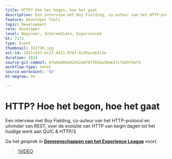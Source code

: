 ```yaml
---
title: HTTP? Hoe het begon, hoe het gaat
description: Een interview met Roy Fielding, co-auteur van het HTTP-protocol en uitvinder van REST, over de evolutie van HTTP van begin dagen tot het huidige werk aan QUIC & HTTP/3. Deze sessie is afgeleverd als onderdeel van de Adobe Developers Live Content-gebeurtenis.
feature: Developer Tools
topic: Development
role: Developer
level: Beginner, Intermediate, Experienced
kt: 7172
type: Event
thumbnail: 331738.jpg
exl-id: 1621c837-6c27-4411-9747-41d9aceb3c1e
duration: 2624
source-git-commit: 07a0a88da92652a6f07f65ba369e17cfe85fdafd
workflow-type: tm+mt
source-wordcount: '92'
ht-degree: 0%

---
```


# HTTP? Hoe het begon, hoe het gaat

Een interview met Roy Fielding, co-auteur van het HTTP-protocol en uitvinder van REST, over de evolutie van HTTP van begin dagen tot het huidige werk aan QUIC &amp; HTTP/3.

Ga het gesprek in **[Gemeenschappen van het Experience League &#x200B;](https://adobe.ly/36Yd3v6)** voort.

>[!VIDEO](https://video.tv.adobe.com/v/331738/?quality=12&learn=on&hidetitle=true)
